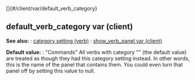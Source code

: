 []{#/client/var/default_verb_category}
## default_verb_category var (client)
**See also:**
:   [category setting (verb)](#/verb/set/category)
:   [show_verb_panel var (client)](#/client/var/show_verb_panel)
<!-- -->
**Default value:**
:   \"Commands\"
All verbs with category \"\" (the default value) are treated as though
they had this category setting instead. In other words, this is the name
of the panel that contains them. You could even turn that panel off by
setting this value to null.